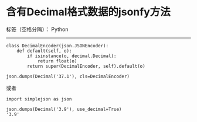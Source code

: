 # 含有Decimal格式数据的jsonfy方法

标签（空格分隔）： Python

---

```
class DecimalEncoder(json.JSONEncoder):
    def default(self, o):
        if isinstance(o, decimal.Decimal):
            return float(o)
        return super(DecimalEncoder, self).default(o)

json.dumps(Decimal('37.1'), cls=DecimalEncoder)
```
或者
```
import simplejson as json
```
```
json.dumps(Decimal('3.9'), use_decimal=True)
'3.9'
```
